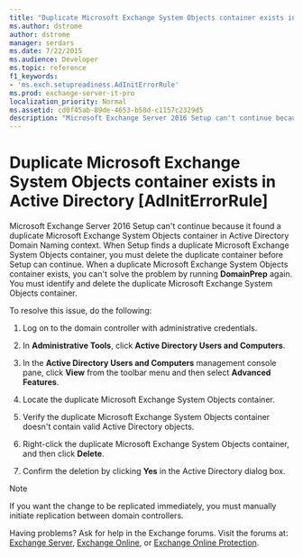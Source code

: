 ```yaml
---
title: "Duplicate Microsoft Exchange System Objects container exists in Active Directory [AdInitErrorRule]"
ms.author: dstrome
author: dstrome
manager: serdars
ms.date: 7/22/2015
ms.audience: Developer
ms.topic: reference
f1_keywords:
- 'ms.exch.setupreadiness.AdInitErrorRule'
ms.prod: exchange-server-it-pro
localization_priority: Normal
ms.assetid: cd0f45ab-89de-4653-b50d-c1157c2329d5
description: "Microsoft Exchange Server 2016 Setup can't continue because it found a duplicate Microsoft Exchange System Objects container in Active Directory Domain Naming context. When Setup finds a duplicate Microsoft Exchange System Objects container, you must delete the duplicate container before Setup can continue. When a duplicate Microsoft Exchange System Objects container exists, you can't solve the problem by running DomainPrep again. You must identify and delete the duplicate Microsoft Exchange System Objects container."
---
```


# Duplicate Microsoft Exchange System Objects container exists in Active Directory [AdInitErrorRule]

Microsoft Exchange Server 2016 Setup can't continue because it found a duplicate Microsoft Exchange System Objects container in Active Directory Domain Naming context. When Setup finds a duplicate Microsoft Exchange System Objects container, you must delete the duplicate container before Setup can continue. When a duplicate Microsoft Exchange System Objects container exists, you can't solve the problem by running **DomainPrep** again. You must identify and delete the duplicate Microsoft Exchange System Objects container.
  
To resolve this issue, do the following:
  
1. Log on to the domain controller with administrative credentials.
    
2. In **Administrative Tools**, click **Active Directory Users and Computers**.
    
3. In the **Active Directory Users and Computers** management console pane, click **View** from the toolbar menu and then select **Advanced Features**.
    
4. Locate the duplicate Microsoft Exchange System Objects container.
    
5. Verify the duplicate Microsoft Exchange System Objects container doesn't contain valid Active Directory objects.
    
6. Right-click the duplicate Microsoft Exchange System Objects container, and then click **Delete**.
    
7. Confirm the deletion by clicking **Yes** in the Active Directory dialog box.
    
> [!NOTE]
> If you want the change to be replicated immediately, you must manually initiate replication between domain controllers.
  
Having problems? Ask for help in the Exchange forums. Visit the forums at: [Exchange Server](https://go.microsoft.com/fwlink/p/?linkId=60612), [Exchange Online](https://go.microsoft.com/fwlink/p/?linkId=267542), or [Exchange Online Protection](https://go.microsoft.com/fwlink/p/?linkId=285351).
  
